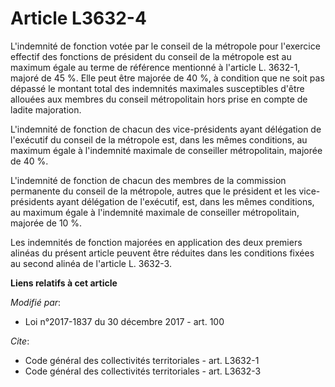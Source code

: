 # Article L3632-4

L'indemnité de fonction votée par le conseil de la métropole pour l'exercice effectif des fonctions de président du conseil
de la métropole est au maximum égale au terme de référence mentionné à l'article L. 3632-1, majoré de 45 %. Elle peut être
majorée de 40 %, à condition que ne soit pas dépassé le montant total des indemnités maximales susceptibles d'être allouées
aux membres du conseil métropolitain hors prise en compte de ladite majoration.

L'indemnité de fonction de chacun des vice-présidents ayant délégation de l'exécutif du conseil de la métropole est, dans les
mêmes conditions, au maximum égale à l'indemnité maximale de conseiller métropolitain, majorée de 40 %.

L'indemnité de fonction de chacun des membres de la commission permanente du conseil de la métropole, autres que le président
et les vice-présidents ayant délégation de l'exécutif, est, dans les mêmes conditions, au maximum égale à l'indemnité
maximale de conseiller métropolitain, majorée de 10 %.

Les indemnités de fonction majorées en application des deux premiers alinéas du présent article peuvent être réduites dans
les conditions fixées au second alinéa de l'article L. 3632-3.

**Liens relatifs à cet article**

_Modifié par_:

  - Loi n°2017-1837 du 30 décembre 2017 - art. 100

_Cite_:

  - Code général des collectivités territoriales - art. L3632-1
  - Code général des collectivités territoriales - art. L3632-3
